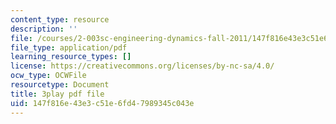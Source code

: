```yaml
---
content_type: resource
description: ''
file: /courses/2-003sc-engineering-dynamics-fall-2011/147f816e43e3c51e6fd47989345c043e_zNCBDrnT05E.pdf
file_type: application/pdf
learning_resource_types: []
license: https://creativecommons.org/licenses/by-nc-sa/4.0/
ocw_type: OCWFile
resourcetype: Document
title: 3play pdf file
uid: 147f816e-43e3-c51e-6fd4-7989345c043e
---
```

